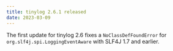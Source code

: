 ```yaml
---
title: tinylog 2.6.1 released
date: 2023-03-09
---
```


The first update for tinylog 2.6 fixes a `NoClassDefFoundError` for `org.slf4j.spi.LoggingEventAware` with SLF4J 1.7 and earlier.
